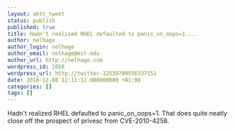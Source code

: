 ```yaml
---
layout: aktt_tweet
status: publish
published: true
title: Hadn't realized RHEL defaulted to panic_on_oops=1....
author: nelhage
author_login: nelhage
author_email: nelhage@mit.edu
author_url: http://nelhage.com
wordpress_id: 1058
wordpress_url: http://twitter-12539700556337152
date: 2010-12-08 12:11:12.000000000 +01:00
categories: []
tags: []
---
```

Hadn't realized RHEL defaulted to panic_on_oops=1. That does quite neatly close off the prospect of privesc from CVE-2010-4258.
